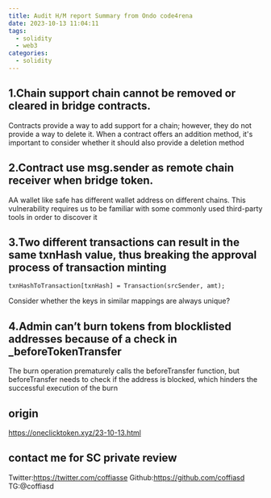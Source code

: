 ```yaml
---
title: Audit H/M report Summary from Ondo code4rena
date: 2023-10-13 11:04:11
tags:
  - solidity
  - web3
categories:
  - solidity
---
```


## 1.Chain support chain cannot be removed or cleared in bridge contracts.
Contracts provide a way to add support for a chain; however, they do not provide a way to delete it.
When a contract offers an addition method, it's important to consider whether it should also provide a deletion method

## 2.Contract use msg.sender as remote chain receiver when bridge token.
AA wallet like safe has different wallet address on different chains.
This vulnerability requires us to be familiar with some commonly used third-party tools in order to discover it

## 3.Two different transactions can result in the same txnHash value, thus breaking the approval process of transaction minting
```solidity
txnHashToTransaction[txnHash] = Transaction(srcSender, amt); 
```
Consider whether the keys in similar mappings are always unique?

## 4.Admin can’t burn tokens from blocklisted addresses because of a check in _beforeTokenTransfer
The burn operation prematurely calls the beforeTransfer function, but beforeTransfer needs to check if the address is blocked, which hinders the successful execution of the burn


## origin
<https://oneclicktoken.xyz/23-10-13.html>

## contact me for SC private review
Twitter:<https://twitter.com/coffiasse>
Github:<https://github.com/coffiasd>
TG:@coffiasd
